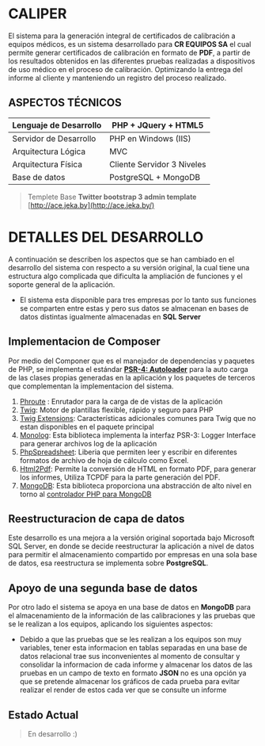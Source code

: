 # CALIPER

El sistema para la generación integral de certificados de calibración a equipos médicos, es un sistema desarrollado para **CR EQUIPOS SA** el cual permite generar certificados de calibración en formato de **PDF**, a partir de los resultados obtenidos en las diferentes pruebas realizadas a dispositivos de uso médico en el proceso de calibración. Optimizando la entrega del informe al cliente y manteniendo un registro del proceso realizado.

## ASPECTOS TÉCNICOS

| Lenguaje de Desarrollo | PHP + JQuery + HTML5|
|--|--|
| Servidor de Desarrollo  | PHP en Windows (IIS)|
| Arquitectura Lógica| MVC |
| Arquitectura Física  | Cliente Servidor 3 Niveles |
|  Base de datos|  PostgreSQL + MongoDB |
  

> Templete Base  **Twitter bootstrap 3 admin template** [http://ace.jeka.by](http://ace.jeka.by/) 

# DETALLES DEL DESARROLLO

A continuación se describen los aspectos que se han cambiado en el desarrollo del sistema con respecto a su versión original, la cual tiene una estructura algo complicada que dificulta la ampliación de funciones y el soporte general de la aplicación.

 - El sistema esta disponible para tres empresas por lo tanto sus funciones se comparten entre estas y pero sus datos se almacenan en bases de datos distintas igualmente almacenadas en **SQL Server**


## Implementacion de Composer 

Por medio del Componer que es el manejador de dependencias y paquetes de PHP, se implementa el estándar [**PSR-4: Autoloader**](https://www.php-fig.org/psr/psr-4/) para la auto carga de las clases propias generadas en la aplicación y los paquetes de terceros que complementan la implementacion del sistema.

 1. [Phroute](https://packagist.org/packages/phroute/phroute) : Enrutador para la carga de de vistas de la aplicación 
 2. [Twig](https://packagist.org/packages/twig/twig): Motor de plantillas flexible, rápido y seguro para PHP
 3.  [Twig Extensions](https://packagist.org/packages/twig/extensions):  Características adicionales comunes para Twig que no estan disponibles en el paquete principal
 4. [Monolog](https://packagist.org/packages/monolog/monolog): Esta biblioteca implementa la interfaz PSR-3: Logger Interface para generar archivos log de la aplicación
 5. [PhpSpreadsheet](https://github.com/PHPOffice/PhpSpreadsheet): Liberia que permiten leer y escribir en diferentes formatos de archivo de hoja de cálculo como Excel.
 6. [Html2Pdf](https://github.com/spipu/html2pdf):  Permite la conversión de HTML en formato PDF, para generar los informes, Utiliza TCPDF para la parte generación del PDF.
 7. [MongoDB](https://github.com/mongodb/mongo-php-library):  Esta biblioteca proporciona una abstracción de alto nivel en torno al [controlador PHP para MongoDB](https://github.com/mongodb/mongo-php-driver) 

## Reestructuracion de capa de datos

Este desarrollo es una mejora a la versión original soportada bajo Microsoft SQL Server, en donde se decide reestructurar la aplicación a nivel de datos para permitir el almacenamiento compartido por empresas en una sola base de datos, esa reestructura se implementa sobre **PostgreSQL**.

## Apoyo de una segunda base de datos

Por otro lado el sistema se apoya en una base de datos en **MongoDB** para el almacenamiento de la información de las calibraciones y las pruebas que se le realizan a los equipos, aplicando los siguientes aspectos:

 - Debido a que las pruebas que se les realizan a los equipos son muy variables, tener esta informacion en tablas separadas en una base de datos relacional trae sus inconvenientes al momento de consultar y consolidar la informacion de cada informe y almacenar los datos de las pruebas en un campo de texto en formato **JSON** no es una opción ya que se pretende almacenar los gráficos de cada prueba para evitar realizar el render de estos cada ver que se consulte un informe

## Estado Actual

> En desarrollo :)
